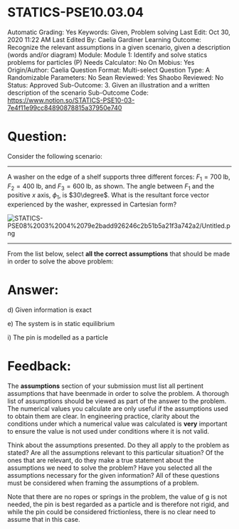 # STATICS-PSE10.03.04

Automatic Grading: Yes
Keywords: Given, Problem solving
Last Edit: Oct 30, 2020 11:22 AM
Last Edited By: Caelia Gardiner
Learning Outcome: Recognize the relevant assumptions in a given scenario, given a description (words and/or diagram)
Module: Module 1: Identify and solve statics problems for particles (P)
Needs Calculator: No
On Mobius: Yes
Origin/Author: Caelia
Question Format: Multi-select
Question Type: A
Randomizable Parameters: No
Sean Reviewed: Yes
Shaobo Reviewed: No
Status: Approved
Sub-Outcome: 3. Given an illustration and a written description of the scenario
Sub-Outcome Code: https://www.notion.so/STATICS-PSE10-03-7e4f11e99cc84890878815a37950e740

# Question:

Consider the following scenario:

---

A washer on the edge of a shelf supports three different forces: $F_1=700\;\mathrm{lb}$, $F_2=400\;\mathrm{lb}$, and $F_3=600\;\mathrm{lb}$, as shown. The angle between $F_1$ and the positive $x$ axis, $\phi_1$, is $30\degree$. What is the resultant force vector experienced by the washer, expressed in Cartesian form?

![STATICS-PSE08%2003%2004%2079e2badd926246c2b51b5a21f3a742a2/Untitled.png](STATICS-PSE08%2003%2004%2079e2badd926246c2b51b5a21f3a742a2/Untitled.png)

---

From the list below, select **all the correct assumptions** that should be made in order to solve the above problem: 

# Answer:

d) Given information is exact

e) The system is in static equilibrium

i) The pin is modelled as a particle

# Feedback:

The **assumptions** section of your submission must list all pertinent assumptions that have beenmade in order to solve the problem. A thorough list of assumptions should be viewed as part of the answer to the problem. The numerical values you calculate are only useful if the assumptions used to obtain them are clear. In engineering practice, clarity about the conditions under which a numerical value was calculated is **very** important to ensure the value is not used under conditions where it is not valid.

Think about the assumptions presented. Do they all apply to the problem as stated? Are all the assumptions relevant to this particular situation? Of the ones that are relevant, do they make a true statement about the assumptions we need to solve the problem? Have you selected all the assumptions necessary for the given information? All of these questions must be considered when framing the assumptions of a problem. 

Note that there are no ropes or springs in the problem, the value of g is not needed, the pin is best regarded as a particle and is therefore not rigid, and while the pin could be considered frictionless, there is no clear need to assume that in this case.